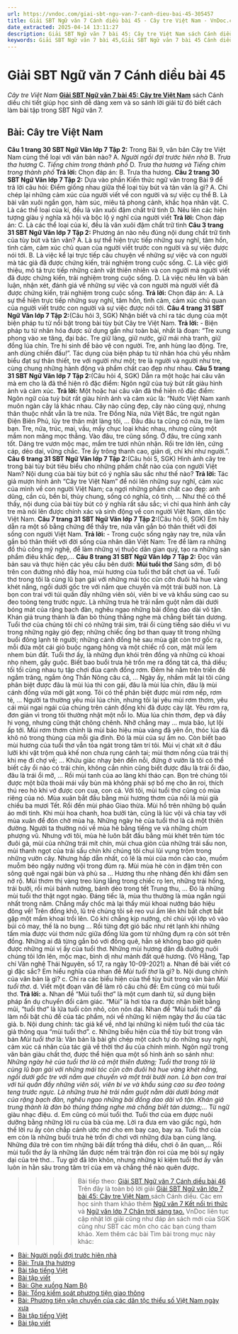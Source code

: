 ```yaml
---
url: https://vndoc.com/giai-sbt-ngu-van-7-canh-dieu-bai-45-305457
title: Giải SBT Ngữ văn 7 Cánh diều bài 45 - Cây tre Việt Nam - VnDoc.com
date_extracted: 2025-04-14 13:11:27
description: Giải SBT Ngữ văn 7 bài 45: Cây tre Việt Nam sách Cánh diều có đáp án chi tiết cho các bạn cùng tham khảo.
keywords: Giải SBT Ngữ văn 7 bài 45,Giải SBT Ngữ văn 7 bài 45 Cánh diều,Giải sách bài tập Ngữ văn CD lớp 7,Ngữ văn lớp 7 Cánh diều,giải bài tập ngữ văn lớp 7,bài Cây tre Việt Nam,ôn tập ngữ văn 7,trắc nghiệm ngữ văn 7 CD
---
```


# Giải SBT Ngữ văn 7 Cánh diều bài 45
 _Cây tre Việt Nam_
[**Giải SBT Ngữ văn 7 bài 45: Cây tre Việt Nam**](<https://vndoc.com/giai-sbt-ngu-van-7-canh-dieu-bai-45-305457>) sách Cánh diều chi tiết giúp học sinh dễ dàng xem và so sánh lời giải từ đó biết cách làm bài tập trong SBT Ngữ văn 7.
## Bài: Cây tre Việt Nam
**Câu 1 trang 30 SBT Ngữ Văn lớp 7 Tập 2:** Trong Bài 9, văn bản Cây tre Việt Nam cùng thể loại với văn bản nào?
A. _Người ngồi đợi trước hiên nhà_
B. _Trưa tha hương_
C. _Tiếng chim trong thành phố_
D. _Trưa tha hương và Tiếng chim trong thành phố_
**Trả lời:**
Chọn đáp án: B. Trưa tha hương.
**Câu 2 trang 30 SBT Ngữ Văn lớp 7 Tập 2:** Dựa vào phần Kiến thức ngữ văn trong Bài 9 để trả lời câu hỏi: Điểm giống nhau giữa thể loại tùy bút và tản văn là gì?
A. Chi chép lại những cảm xúc của người viết về con người và sự việc cụ thể
B. Là bài văn xuôi ngắn gọn, hàm súc, miêu tả phong cảnh, khắc họa nhân vật.
C. Là các thể loại của kí, đều là văn xuôi đậm chất trữ tình
D. Nêu lên các hiện tượng giàu ý nghĩa xã hội và bộc lộ ý nghĩ của người viết
**Trả lời:**
Chọn đáp án: C. Là các thể loại của kí, đều là văn xuôi đậm chất trữ tình
**Câu 3 trang 31 SBT Ngữ Văn lớp 7 Tập 2:** Phương án nào nêu đúng nội dung chất trữ tình của tùy bút và tản văn?
A. Là sự thể hiện trực tiếp những suy nghĩ, tâm hồn, tình cảm, cảm xúc chủ quan của người viết trước con người và sự việc được nói tới.
B. Là việc kể lại trực tiếp câu chuyện về những sự việc và con người mà tác giả đã được chứng kiến, trải nghiệm trong cuộc sống.
C. Là việc giới thiệu, mô tả trực tiếp những cảnh vật thiên nhiên và con người mà người viết đã được chứng kiến, trải nghiệm trong cuộc sống.
D. Là việc nêu lên và bàn luận, nhận xét, đánh giá về những sự việc và con người mà người viết đã được chứng kiến, trải nghiệm trong cuộc sống.
**Trả lời:**
Chọn đáp án: A. Là sự thể hiện trực tiếp những suy nghĩ, tâm hồn, tình cảm, cảm xúc chủ quan của người viết trước con người và sự việc được nói tới.
**Câu 4 trang 31 SBT Ngữ Văn lớp 7 Tập 2:**\(Câu hỏi 3, SGK\) Nhận biết và chỉ ra tác dụng của một biện pháp tu từ nổi bật trong bài tùy bút Cây tre Việt Nam.
**Trả lời:**
\- Biện pháp tu từ nhân hóa được sử dụng gần như toàn bài, nhất là đoạn: “Tre xung phong vào xe tăng, đại bác. Tre giữ làng, giữ nước, giữ mái nhà tranh, giữ đồng lúa chín. Tre hi sinh để bảo vệ con người. Tre, anh hùng lao động. Tre, anh dùng chiến đấu\!”.
Tác dụng của biện pháp tu từ nhân hóa chủ yếu nhằm biểu đạt sự thân thiết, tre với người như một; tre là người và người như tre, cùng chung những hành động và phẩm chất cao đẹp như nhau.
**Câu 5 trang 31 SBT Ngữ Văn lớp 7 Tập 2:**\(Câu hỏi 4, SGK\) Dẫn ra một hoặc hai câu văn mà em cho là đã thể hiện rõ đặc điểm: Ngôn ngữ của tuỳ bút rất giàu hình ảnh và cảm xúc.
**Trả lời:**
Một hoặc hai câu văn đã thể hiện rõ đặc điểm: Ngôn ngữ của tuỳ bút rất giàu hình ảnh và cảm xúc là:
“Nước Việt Nam xanh muôn ngàn cây lá khác nhau. Cây nào cũng đẹp, cây nào cũng quý, nhưng thân thuộc nhất vẫn là tre nứa. Tre Đồng Nia, nứa Việt Bắc, tre ngút ngàn Điện Biên Phủ, lũy tre thân mật làng tôi, … Đâu đâu ta cũng có nứa, tre làm bạn. Tre, nứa, trúc, mai, vầu, mấy chục loại khác nhau, nhưng cũng một mầm non măng mọc thẳng. Vào đâu, tre cũng sống. Ở đâu, tre cũng xanh tốt. Dáng tre vươn mộc mạc, mầm tre tươi nhũn nhặn. Rồi tre lớn lên, cứng cáp, dẻo dai, vững chắc. Tre ấy trông thanh cao, giản dị, chí khí như người.”.
**Câu 6 trang 31 SBT Ngữ Văn lớp 7 Tập 2:**\(Câu hỏi 5, SGK\) Hình ảnh cây tre trong bài tùy bút tiêu biểu cho những phẩm chất nào của con người Việt Nam? Nội dung của bài tùy bút có ý nghĩa sâu sắc như thế nào?
**Trả lời:**
Tác giả mượn hình ảnh “Cây tre Việt Nam” để nói lên những suy nghĩ, cảm xúc của mình về con người Việt Nam; ca ngợi những phẩm chất cao đẹp: anh dũng, cần cù, bền bỉ, thủy chung, sống có nghĩa, có tình, …
Như thế có thể thấy, nội dung của bài tùy bút có ý nghĩa rất sâu sắc; vì chỉ qua hình ảnh cây tre mà nói lên được chính xác và sinh động về con người Việt Nam, dân tộc Việt Nam.
**Câu 7 trang 31 SBT Ngữ Văn lớp 7 Tập 2:**\(Câu hỏi 6, SGK\) Em hãy dẫn ra một số bằng chứng để thấy tre, nứa vẫn gắn bó thân thiết với đời sống con người Việt Nam.
**Trả lời:**
\- Trong cuộc sống ngày nay tre, nứa vẫn gắn bó thân thiết với đời sống của nhân dân Việt Nam: Tre để làm ra những đồ thủ công mỹ nghệ, để làm những vị thuộc dân gian quý, tạo ra những sản phẩm điêu khắc đẹp,…
**Câu 8 trang 31 SBT Ngữ Văn lớp 7 Tập 2:** Đọc văn bản sau và thực hiện các yêu cầu bên dưới:
**Mùi tuổi thơ**
Sáng sớm, đi bộ trên con đường nhỏ đầy hoa, mùi hương của tuổi thơ bất chợt ùa về. Tuổi thơ trong tôi là cùng lũ bạn gái với những mái tóc cũn cỡn đuôi hà hue vàng khét nắng, ngồi dưới gốc tre với nắm que chuyền và một trái bưởi non. Là bọn con trai với túi quần đầy những viên sỏi, viên bi ve và khẩu súng cao su đeo toòng teng trước ngực. Là những trưa hè trải nắm guột nằm dài dưới bóng mát của rặng bạch đàn, nghêu ngao những bài đồng dao dài vô tận. Khán giả trung thành là đàn bò thủng thẳng nghe mà chẳng biết tán dương.
Tuổi thơ của chúng tôi chỉ có những trái sim, trái ổi cùng tiếng sáo diều vi vu trong những ngày gió đẹp; những chiếc ống bơ than quay tít trong những buổi đông lạnh tê người; những cánh đồng hè sau mùa gặt còn trơ gốc rạ, mỗi đứa một cái giỏ buộc ngang hông và một chiếc rổ con, mặt mũi lem nhem bùn đất. Tuổi thơ ấy, là những đụn khói trên đồng và những củ khoai nhọ nhem, gầy guộc. Biết bao buổi trưa hè trốn mẹ ra đồng tát cá, thả diều; tối tối cùng nhau tụ tập chơi đùa cạnh đống rơm. Đêm hè nằm trên triền đê ngắm trăng, ngắm ông Thần Nông câu cá, …
Ngày ấy, nhắm mắt lại tôi cũng phân biệt được đâu là mùi lúa thì con gái, đâu là mùi lúa chín, đâu là mùi cánh đồng vừa mới gặt xong. Tôi có thể phân biệt được mùi rơm nếp, rơm tẻ, … Người ta thường yêu mùi lúa chín, nhưng tôi lại yêu mùi rơm thơm, yêu cái mùi ngai ngái của chúng trên cánh đồng khi đã được cày lật. Yêu rơm rạ, đơn giản vì trong tôi thường nhật một nỗi lo. Mùa lúa chín thơm, đẹp và đầy hi vọng, nhưng cũng thật chông chênh. Nhỡ chẳng may … mưa bão, lụt lội ấp tới. Mùi rơm thơm chính là mùi báo hiệu mùa vàng đã yên ổn, thóc lúa đã khô nỏ trong thùng của mỗi gia đình. Đó là mùi của sự ấm no.
Còn biết bao mùi hương của tuổi thơ vẫn tỏa ngát trong tâm trí tôi. Mùi vị chát xít ở đầu lưỡi khi vặt trộm quả khế non chưa rụng cánh tai; mùi thơm nồng của trái thị khi mẹ đi chợ về; … Khứu giác nhạy bén đến nỗi, đứng ở vườn là tôi có thể biết cây ổi nào có trái chín, không cần nhìn cũng biết được đâu là trái ổi đào, đâu là trái ổi mỡ, …
Rồi mùi tanh của ao làng khi tháo cạn. Bọn trẻ chúng tôi được một bữa thoải mái vầy bùn mà không phải sợ bố mẹ cho ăn roi, thích thú reo hò khi vớ được con cua, con cá.
Với tôi, mùi tuổi thơ cũng có mùa riêng của nó. Mùa xuân bắt đầu bằng mùi hương thơm của nồi lá mùi già chiều ba mươi Tết. Rồi đến mùi pháo Giao thừa. Mùi hồ trên những bộ quần áo mới tinh. Khi mùi hoa chanh, hoa bưởi tàn, cũng là lúc vội vã chia tay với mùa xuân để đón chờ mùa hạ.
Những ngày hè của tuổi thơ là cả một thiên đường. Người ta thường nói về mùa hè bằng tiếng ve và những chùm phượng vũ. Nhưng với tôi, mùa hè luôn bắt đầu bằng mùi khét trên túm tóc đuôi gà, mùi của những trái mít chín, mùi chua giòn của những trái sấu non, mùi thanh ngọt của trái sấu chín khi chúng tôi chui lủi vụng trộm trong những vườn cây. Nhưng hấp dẫn nhất, có lẽ là mùi của món cào cào, muồm muỗm béo ngậy nướng vội trong đùm rạ. Mùi mùa hè còn in đậm trên con sông quê ngai ngái bùn và phù sa …
Hương thu nhẹ nhàng đến khi đầm sen nở rộ. Mùi thơm thị vàng treo lủng lẳng trong chiếc rọ len, những trái hồng, trái bưởi, rồi mùi bánh nướng, bánh dẻo trong tết Trung thu, … Đó là những mùi tuổi thơ thật ngọt ngào. Đáng tiếc là, mùa thu thường là mùa ngắn ngủi nhất trong năm. Chẳng mấy chốc mà lại thấy mùi khoai nướng báo hiệu đông về\! Trên đồng khô, lũ trẻ chúng tôi sẽ reo vui ầm lên khi bất chợt bắt gặp một mầm khoai trồi lên. Có khi chẳng kịp nướng, chỉ chùi vội lớp vỏ vào búi cỏ may, thế là no bụng … Rồi từng đợt gió bấc như rét lạnh khi những tấm mía được vùi thơm nức giữa đống lửa gom từ những đụm rạ còn sót trên đồng.
Những ai đã từng gắn bó với đồng quê, hẳn sẽ không bao giờ quên được những mùi vị ấy của tuổi thơ. Những mùi hương dân đã dưỡng nuôi chúng tôi lớn lên, mộc mạc, bình dị như mảnh đất quê hương.
\(Võ Hằng, Tạp chí Văn nghệ Thái Nguyên, số 17, ra ngày 10-09-2021\)
a. Nhan đề bài viết có gì đặc sắc? Em hiểu nghĩa của nhan đề _Mùi tuổi thơ_ là gì?
b. Nội dung chính của văn bản là gì?
c. Chỉ ra các biểu hiện của thể tùy bút trong văn bản _Mùi tuổi thơ_.
d. Viết một đoạn văn để làm rõ câu chủ đề: Em cũng có mùi tuổi thơ.
**Trả lời:**
a. Nhan đề “Mùi tuổi thơ” là một cụm danh từ, sử dụng biện pháp ẩn dụ chuyển đổi cảm giác. “Mùi” là hơi tỏa ra được nhận biết bằng mũi, “tuổi thơ” là lứa tuổi còn nhỏ, còn nôn dại. Nhan đề “Mùi tuổi thơ” đã làm nổi bật chủ đề của tác phẩm, nói về những kỉ niệm ngày thơ ấu của tác giả.
b. Nội dung chính: tác giả kể về, nhớ lại những kỉ niệm tuổi thơ của tác giả thông qua “mùi tuổi thơ”.
c. Những biểu hiện của thể tùy bút trong văn bản _Mùi tuổi thơ_ là: Văn bản là bài ghi chép một cách tự do những suy nghĩ, cảm xúc cá nhân của tác giả về thời thơ ấu của chính mình. Ngôn ngữ trong văn bản giàu chất thơ, được thể hiện qua một số hình ảnh so sánh như: _Những ngày hè của tuổi thơ là cả một thiên đường; Tuổi thơ trong tôi là cùng lũ bạn gái với những mái tóc cũn cỡn đuôi hà hue vàng khét nắng, ngồi dưới gốc tre với nắm que chuyền và một trái bưởi non. Là bọn con trai với túi quần đầy những viên sỏi, viên bi ve và khẩu súng cao su đeo toòng teng trước ngực. Là những trưa hè trải nắm guột nằm dài dưới bóng mát của rặng bạch đàn, nghêu ngao những bài đồng dao dài vô tận. Khán giả trung thành là đàn bò thủng thẳng nghe mà chẳng biết tán dương;…_ Từ ngữ giàu nhạc điệu.
d. Em cũng có mùi tuổi thơ. Tuổi thơ của em được nuôi dưỡng bằng những lời ru của bà của mẹ. Lời ra đưa em vào giấc ngủ, hơn thế lời ru ấy còn chắp cánh ước mơ cho em bay cao, bay xa. Tuổi thơ của em còn là những buổi trưa hè trốn đi chơi với những đứa bạn cùng làng. Những đứa trẻ con tìm những bãi đất trống thả diều, chơi ô ăn quan,… Rồi mùi tuổi thơ ấy là những lần được nếm trải trận đòn roi của mẹ bỏi sự ngây dại của trẻ thơ… Tuy giờ đã lớn khôn, nhưng những kỉ kiệm tuổi thơ ấy vẫn luôn in hằn sâu trong tâm trí của em và chẳng thể nào quên được.
>>>> Bài tiếp theo: [Giải SBT Ngữ văn 7 Cánh diều bài 46](<https://vndoc.com/giai-sbt-ngu-van-7-canh-dieu-bai-46-305460>)
Trên đây là toàn bộ lời giải [Giải SBT Ngữ văn lớp 7 bài 45: Cây tre Việt Nam ](<https://vndoc.com/giai-sbt-ngu-van-7-canh-dieu-bai-45-305457>)sách Cánh diều. Các em học sinh tham khảo thêm [Ngữ văn 7 Kết nối tri thức ](<https://vndoc.com/ngu-van-7-kntt-tap2>)và [Ngữ văn lớp 7 Chân trời sáng tạo.](<https://vndoc.com/ngu-van-7-ctst-tap2>) VnDoc liên tục cập nhật lời giải cũng như đáp án sách mới của SGK cũng như SBT các môn cho các bạn cùng tham khảo.
Xem thêm các bài Tìm bài trong mục này khác:
  * [Bài: Người ngồi đợi trước hiên nhà](</giai-sbt-ngu-van-7-canh-dieu-bai-46-305460>)
  * [Bài: Trưa tha hương](</giai-sbt-ngu-van-7-canh-dieu-bai-47-305464>)
  * [Bài tập tiếng Việt](</giai-sbt-ngu-van-7-canh-dieu-bai-48-305465>)
  * [Bài tập viết](</giai-sbt-ngu-van-7-canh-dieu-bai-49-305467>)
  * [Bài: Ghe xuồng Nam Bộ](</giai-sbt-ngu-van-7-canh-dieu-bai-50-305538>)
  * [Bài: Tổng kiểm soát phương tiện giao thông](</giai-sbt-ngu-van-7-canh-dieu-bai-51-305539>)
  * [Bài: Phương tiện vận chuyển của các dân tộc thiểu số Việt Nam ngày xưa](</giai-sbt-ngu-van-7-canh-dieu-bai-52-305540>)
  * [Bài tập tiếng Việt](</giai-sbt-ngu-van-7-canh-dieu-bai-53-305542>)
  * [Bài tập viết](</giai-sbt-ngu-van-7-canh-dieu-bai-54-305543>)

